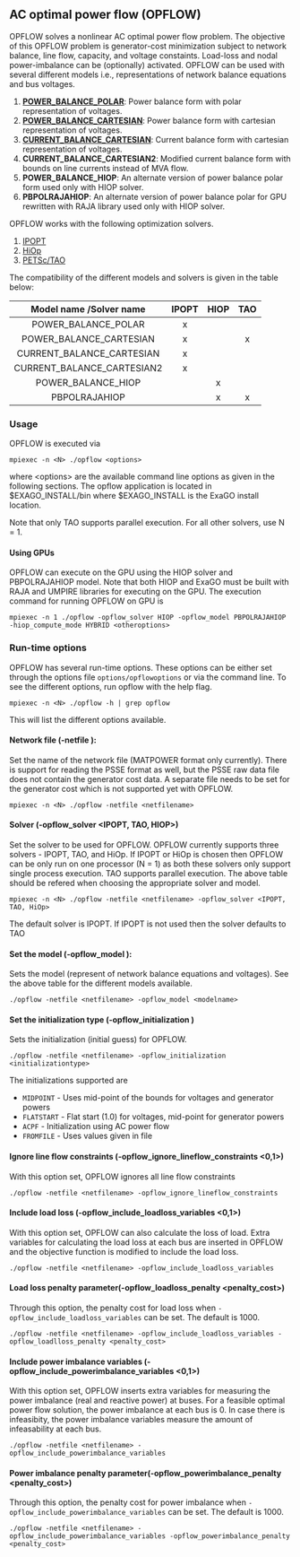 ## AC optimal power flow (OPFLOW)
OPFLOW solves a nonlinear AC optimal power flow problem. The  objective of this OPFLOW problem is generator-cost minimization subject to network balance, line flow, capacity, and voltage constaints. Load-loss and nodal power-imbalance can be (optionally) activated. OPFLOW can be used with several different models i.e., representations of network balance equations and bus voltages.
1. [**POWER_BALANCE_POLAR**](../opflow/pbpol.md): Power balance form with polar representation of voltages.
1. [**POWER_BALANCE_CARTESIAN**](../opflow/pbcar.md): Power balance form with cartesian representation of voltages.
1. [**CURRENT_BALANCE_CARTESIAN**]((../opflow/ibcar.md)): Current balance form with cartesian representation of voltages.
1. **CURRENT_BALANCE_CARTESIAN2**: Modified current balance form with bounds on line currents instead of MVA flow.
1. **POWER_BALANCE_HIOP**: An alternate version of power balance polar form used only with HIOP solver.
1. **PBPOLRAJAHIOP**: An alternate version of power balance polar for GPU rewritten with RAJA library used only with HIOP solver.

OPFLOW works with the following optimization solvers.
1. [IPOPT](https://github.com/coin-or/Ipopt)
1. [HiOp](https://github.com/LLNL/hiop) 
1. [PETSc/TAO](https://www.mcs.anl.gov/petsc/)

The compatibility of the different models and solvers is given in the table below:


|  Model name /Solver name             | IPOPT | HIOP | TAO | 
|:--------------------------:|:-----:|:----:|:---------:|
| POWER_BALANCE_POLAR        | x     |      |           |
| POWER_BALANCE_CARTESIAN    | x     |      | x         |
| CURRENT_BALANCE_CARTESIAN  | x     |      |           |
| CURRENT_BALANCE_CARTESIAN2 | x     |      |           |
| POWER_BALANCE_HIOP         |       | x    |           |
| PBPOLRAJAHIOP              |       | x    | x         |



### Usage
OPFLOW is executed via
```
mpiexec -n <N> ./opflow <options>
```
where \<options\> are the available command line options as given in the following sections. The opflow application is located in $EXAGO_INSTALL/bin where $EXAGO_INSTALL is the ExaGO install location.

Note that only TAO supports parallel execution. For all other solvers, use N = 1. 

#### Using GPUs
OPFLOW can execute on the GPU using the HIOP solver and PBPOLRAJAHIOP model. Note that both HIOP and ExaGO must be built with RAJA and UMPIRE libraries for executing on the GPU. The execution command for running OPFLOW on GPU is
```
mpiexec -n 1 ./opflow -opflow_solver HIOP -opflow_model PBPOLRAJAHIOP -hiop_compute_mode HYBRID <otheroptions>
```

### Run-time options
OPFLOW has several run-time options. These options can be either set through the options file `options/opflowoptions` or via the command line. To see the different options, run opflow with the help flag.
```
mpiexec -n <N> ./opflow -h | grep opflow
```
This will list the different options available.

#### Network file (-netfile <netfilename>): 
Set the name of the network file (MATPOWER format only currently). There is support for reading the PSSE format as well, but the PSSE raw data file does not contain the generator cost data. A separate file needs to be set for the generator cost which is not supported yet with OPFLOW.

```
mpiexec -n <N> ./opflow -netfile <netfilename>
```

#### Solver (-opflow_solver <IPOPT, TAO, HIOP>)
Set the solver to be used for OPFLOW. OPFLOW currently supports three solvers - IPOPT, TAO, and HiOp. If IPOPT or HiOp is chosen then OPFLOW can be only run on one processor (N = 1) as both these solvers only support single process execution. TAO supports parallel execution. The above table should be refered when choosing the appropriate solver and model.
```
mpiexec -n <N> ./opflow -netfile <netfilename> -opflow_solver <IPOPT, TAO, HiOp>
```
The default solver is IPOPT. If IPOPT is not used then the solver defaults to TAO

#### Set the model (-opflow_model <modelname>): 
Sets the model (represent of network balance equations and voltages). See the above table for the different models available.
```
./opflow -netfile <netfilename> -opflow_model <modelname>
```

#### Set the initialization type (-opflow_initialization <initializationtype>)
Sets the initialization (initial guess) for OPFLOW.
```
./opflow -netfile <netfilename> -opflow_initialization <initializationtype>
```
The initializations supported are
- `MIDPOINT` - Uses mid-point of the bounds for voltages and generator powers
- `FLATSTART` - Flat start (1.0) for voltages, mid-point for generator powers
- `ACPF` - Initialization using AC power flow
- `FROMFILE` - Uses values given in file

#### Ignore line flow constraints (-opflow_ignore_lineflow_constraints <0,1>)
With this option set, OPFLOW ignores all line flow constraints
```
./opflow -netfile <netfilename> -opflow_ignore_lineflow_constraints
```

#### Include load loss (-opflow_include_loadloss_variables <0,1>)
With this option set, OPFLOW can also calculate the loss of load. Extra variables for calculating the load loss at each bus are inserted in OPFLOW and the objective function is modified to include the load loss.
```
./opflow -netfile <netfilename> -opflow_include_loadloss_variables
```

#### Load loss penalty parameter(-opflow_loadloss_penalty <penalty_cost>)
Through this option, the penalty cost for load loss when `-opflow_include_loadloss_variables` can be set. The default is 1000. 
```
./opflow -netfile <netfilename> -opflow_include_loadloss_variables -opflow_loadlloss_penalty <penalty_cost>
```

#### Include power imbalance variables (-opflow_include_powerimbalance_variables <0,1>)
With this option set, OPFLOW inserts extra variables for measuring the power imbalance (real and reactive power) at buses. For a feasible optimal power flow solution, the power imbalance at each bus is 0. In case there is infeasibity, the power imbalance variables measure the amount of infeasability at each bus. 
```
./opflow -netfile <netfilename> -opflow_include_powerimbalance_variables
```

#### Power imbalance penalty parameter(-opflow_powerimbalance_penalty <penalty_cost>)
Through this option, the penalty cost for power imbalance when `-opflow_include_powerimbalance_variables` can be set. The default is 1000. 
```
./opflow -netfile <netfilename> -opflow_include_powerimbalance_variables -opflow_powerimbalance_penalty <penalty_cost>
```
